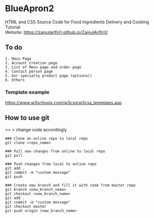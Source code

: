 # BlueApron2
HTML and CSS Source Code for Food Ingredients Delivery and  Cooking Tutorial <br/>
Website: https://zainularifin1.github.io/ZainulArifin1/

## To do
```
1. Main Page
2. Account Creation page
3. List of Menu page and order page
4. Contact person page
5. Our specialty product page (optional)
6. Others
```

### Template example
https://www.w3schools.com/w3css/w3css_templates.asp

## How to use git
<> = change code accordingly
```
### Clone an online repo to local repo
git clone <repo_name>

### Pull new changes from online to local repo
git pull

### Push changes from local to online repo
git add .
git commit -m "custom message"
git push

### Create new branch and fill it with code from master repo
git branch <new_branch_name>
git checkout <new_branch_name>
git add .
git commit -m "custom message"
git checkout master
git push origin (new_branch_name>
```
